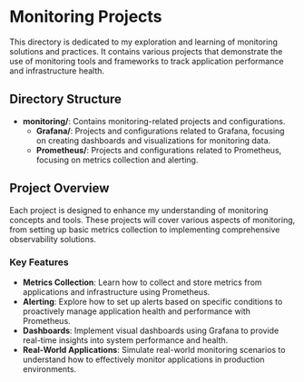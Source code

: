 # Monitoring Projects

This directory is dedicated to my exploration and learning of monitoring solutions and practices. It contains various projects that demonstrate the use of monitoring tools and frameworks to track application performance and infrastructure health.

## Directory Structure

- **monitoring/**: Contains monitoring-related projects and configurations.
  - **Grafana/**: Projects and configurations related to Grafana, focusing on creating dashboards and visualizations for monitoring data.
  - **Prometheus/**: Projects and configurations related to Prometheus, focusing on metrics collection and alerting.

## Project Overview

Each project is designed to enhance my understanding of monitoring concepts and tools. These projects will cover various aspects of monitoring, from setting up basic metrics collection to implementing comprehensive observability solutions.

### Key Features

- **Metrics Collection**: Learn how to collect and store metrics from applications and infrastructure using Prometheus.
- **Alerting**: Explore how to set up alerts based on specific conditions to proactively manage application health and performance with Prometheus.
- **Dashboards**: Implement visual dashboards using Grafana to provide real-time insights into system performance and health.
- **Real-World Applications**: Simulate real-world monitoring scenarios to understand how to effectively monitor applications in production environments.
